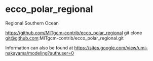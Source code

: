 # ecco_polar_regional
Regional Southern Ocean 

https://github.com/MITgcm-contrib/ecco_polar_regional
git clone git@github.com:MITgcm-contrib/ecco_polar_regional.git

Information can also be found at 
https://sites.google.com/view/umi-nakayama/modeling?authuser=0